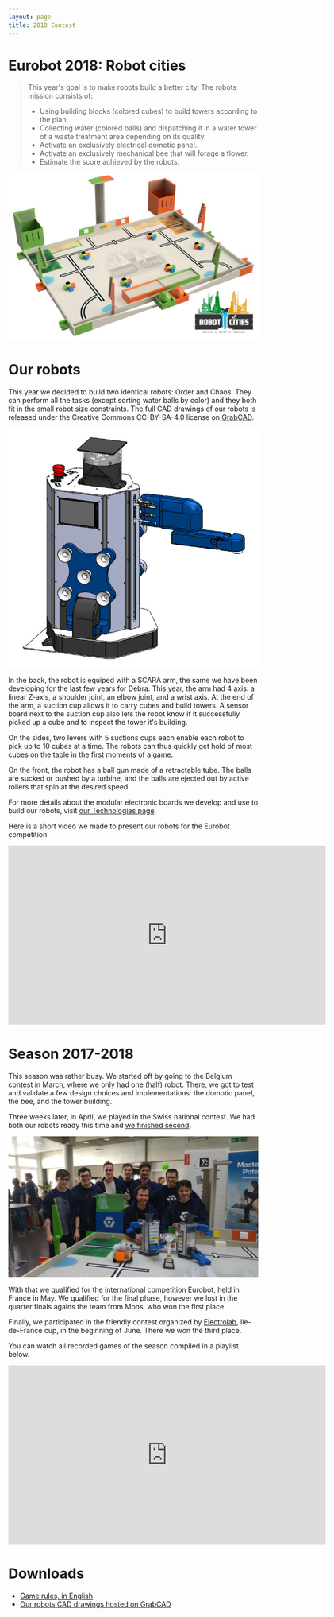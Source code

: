```yaml
---
layout: page
title: 2018 Contest
---
```


# Eurobot 2018: Robot cities

> This year's goal is to make robots build a better city. The robots mission consists of:
>
> * Using building blocks (colored cubes) to build towers according to the plan.
> * Collecting water (colored balls) and dispatching it in a water tower of a waste treatment area depending on its quality.
> * Activate an exclusively electrical domotic panel.
> * Activate an exclusively mechanical bee that will forage a flower.
> * Estimate the score achieved by the robots.

<img src="/images/2018/table.jpg" alt="Eurobot 2018: Robot cities game table" width="700">

# Our robots

This year we decided to build two identical robots: Order and Chaos.
They can perform all the tasks (except sorting water balls by color) and they both fit in the small robot size constraints.
The full CAD drawings of our robots is released under the Creative Commons CC-BY-SA-4.0 license on [GrabCAD](https://grabcad.com/library/robots-for-the-eurobot-2018-robotics-competition-1).

<img src="/images/2018/robot.jpg" alt="Order, or is it Chaos?" width="600">

In the back, the robot is equiped with a SCARA arm, the same we have been developing for the last few years for Debra.
This year, the arm had 4 axis: a linear Z-axis, a shoulder joint, an elbow joint, and a wrist axis.
At the end of the arm, a suction cup allows it to carry cubes and build towers.
A sensor board next to the suction cup also lets the robot know if it successfully picked up a cube and to inspect the tower it's building.

On the sides, two levers with 5 suctions cups each enable each robot to pick up to 10 cubes at a time.
The robots can thus quickly get hold of most cubes on the table in the first moments of a game.

On the front, the robot has a ball gun made of a retractable tube.
The balls are sucked or pushed by a turbine, and the balls are ejected out by active rollers that spin at the desired speed.

For more details about the modular electronic boards we develop and use to build our robots, visit [our Technologies page](/technologies).

Here is a short video we made to present our robots for the Eurobot competition.

<div class="ytvideo">
<iframe width="640" height="360" src="https://www.youtube.com/embed/DrJMDABu2as" frameborder="0" allowfullscreen></iframe>
</div>

# Season 2017-2018

This season was rather busy.
We started off by going to the Belgium contest in March, where we only had one (half) robot.
There, we got to test and validate a few design choices and implementations: the domotic panel, the bee, and the tower building.

Three weeks later, in April, we played in the Swiss national contest.
We had both our robots ready this time and [we finished second](/blog/2018/cvra-second-swisseurobot).

![The team after winning second place at SwissEurobot with Order & Chaos](/images/2018/team.jpg)

With that we qualified for the international competition Eurobot, held in France in May.
We qualified for the final phase, however we lost in the quarter finals agains the team from Mons, who won the first place.

Finally, we participated in the friendly contest organized by [Electrolab](https://twitter.com/Electrolab_Fr), Ile-de-France cup, in the beginning of June.
There we won the third place.

You can watch all recorded games of the season compiled in a playlist below.

<div class="ytvideo">
<iframe width="640" height="360" src="https://www.youtube.com/embed/videoseries?list=PLSWtOjexfcFGnmovzB4JkXeOX5JStDOJp" frameborder="0" allowfullscreen></iframe>
</div>

# Downloads

* [Game rules, in English](/ressources/rules/2018.pdf)
* [Our robots CAD drawings hosted on GrabCAD](https://grabcad.com/library/robots-for-the-eurobot-2018-robotics-competition-1)
